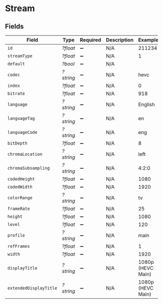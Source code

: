 # Stream


## Fields

| Field                  | Type                   | Required               | Description            | Example                |
| ---------------------- | ---------------------- | ---------------------- | ---------------------- | ---------------------- |
| `id`                   | *?float*               | :heavy_minus_sign:     | N/A                    | 211234                 |
| `streamType`           | *?float*               | :heavy_minus_sign:     | N/A                    | 1                      |
| `default`              | *?bool*                | :heavy_minus_sign:     | N/A                    |                        |
| `codec`                | *?string*              | :heavy_minus_sign:     | N/A                    | hevc                   |
| `index`                | *?float*               | :heavy_minus_sign:     | N/A                    | 0                      |
| `bitrate`              | *?float*               | :heavy_minus_sign:     | N/A                    | 918                    |
| `language`             | *?string*              | :heavy_minus_sign:     | N/A                    | English                |
| `languageTag`          | *?string*              | :heavy_minus_sign:     | N/A                    | en                     |
| `languageCode`         | *?string*              | :heavy_minus_sign:     | N/A                    | eng                    |
| `bitDepth`             | *?float*               | :heavy_minus_sign:     | N/A                    | 8                      |
| `chromaLocation`       | *?string*              | :heavy_minus_sign:     | N/A                    | left                   |
| `chromaSubsampling`    | *?string*              | :heavy_minus_sign:     | N/A                    | 4:2:0                  |
| `codedHeight`          | *?float*               | :heavy_minus_sign:     | N/A                    | 1080                   |
| `codedWidth`           | *?float*               | :heavy_minus_sign:     | N/A                    | 1920                   |
| `colorRange`           | *?string*              | :heavy_minus_sign:     | N/A                    | tv                     |
| `frameRate`            | *?float*               | :heavy_minus_sign:     | N/A                    | 25                     |
| `height`               | *?float*               | :heavy_minus_sign:     | N/A                    | 1080                   |
| `level`                | *?float*               | :heavy_minus_sign:     | N/A                    | 120                    |
| `profile`              | *?string*              | :heavy_minus_sign:     | N/A                    | main                   |
| `refFrames`            | *?float*               | :heavy_minus_sign:     | N/A                    | 1                      |
| `width`                | *?float*               | :heavy_minus_sign:     | N/A                    | 1920                   |
| `displayTitle`         | *?string*              | :heavy_minus_sign:     | N/A                    | 1080p (HEVC Main)      |
| `extendedDisplayTitle` | *?string*              | :heavy_minus_sign:     | N/A                    | 1080p (HEVC Main)      |